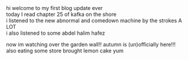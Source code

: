 <!DOCTYPE html>
<html>
  <a>  hi welcome to my first blog update ever  <br>
 today I read chapter 25 of kafka on the shore <br>
  i listened to the new abnormal and comedown machine by the strokes A LOT  <br>
  i also listened to some abdel halim hafez <br>

  now im watching over the garden wall!! autumn is (un)officially here!!!  <br>
also eating some store brought lemon cake yum 
  
  
  </a>
</html>
